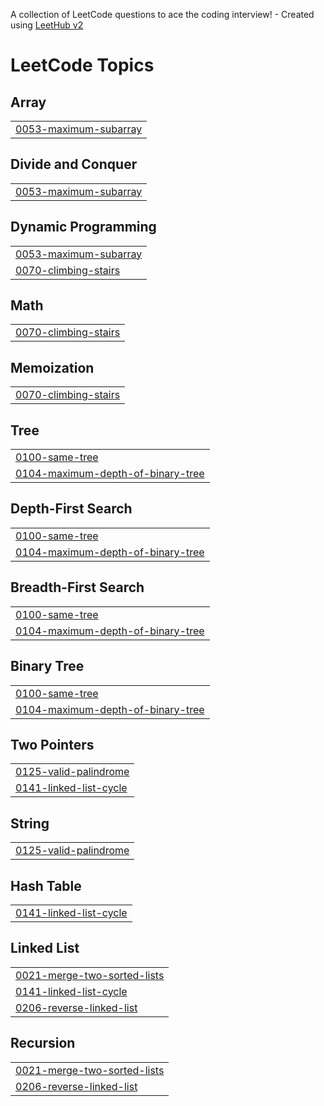 A collection of LeetCode questions to ace the coding interview! - Created using [LeetHub v2](https://github.com/arunbhardwaj/LeetHub-2.0)
<!---LeetCode Topics Start-->
# LeetCode Topics
## Array
|  |
| ------- |
| [0053-maximum-subarray](https://github.com/gkdbssla97/Leet_Code/tree/master/0053-maximum-subarray) |
## Divide and Conquer
|  |
| ------- |
| [0053-maximum-subarray](https://github.com/gkdbssla97/Leet_Code/tree/master/0053-maximum-subarray) |
## Dynamic Programming
|  |
| ------- |
| [0053-maximum-subarray](https://github.com/gkdbssla97/Leet_Code/tree/master/0053-maximum-subarray) |
| [0070-climbing-stairs](https://github.com/gkdbssla97/Leet_Code/tree/master/0070-climbing-stairs) |
## Math
|  |
| ------- |
| [0070-climbing-stairs](https://github.com/gkdbssla97/Leet_Code/tree/master/0070-climbing-stairs) |
## Memoization
|  |
| ------- |
| [0070-climbing-stairs](https://github.com/gkdbssla97/Leet_Code/tree/master/0070-climbing-stairs) |
## Tree
|  |
| ------- |
| [0100-same-tree](https://github.com/gkdbssla97/Leet_Code/tree/master/0100-same-tree) |
| [0104-maximum-depth-of-binary-tree](https://github.com/gkdbssla97/Leet_Code/tree/master/0104-maximum-depth-of-binary-tree) |
## Depth-First Search
|  |
| ------- |
| [0100-same-tree](https://github.com/gkdbssla97/Leet_Code/tree/master/0100-same-tree) |
| [0104-maximum-depth-of-binary-tree](https://github.com/gkdbssla97/Leet_Code/tree/master/0104-maximum-depth-of-binary-tree) |
## Breadth-First Search
|  |
| ------- |
| [0100-same-tree](https://github.com/gkdbssla97/Leet_Code/tree/master/0100-same-tree) |
| [0104-maximum-depth-of-binary-tree](https://github.com/gkdbssla97/Leet_Code/tree/master/0104-maximum-depth-of-binary-tree) |
## Binary Tree
|  |
| ------- |
| [0100-same-tree](https://github.com/gkdbssla97/Leet_Code/tree/master/0100-same-tree) |
| [0104-maximum-depth-of-binary-tree](https://github.com/gkdbssla97/Leet_Code/tree/master/0104-maximum-depth-of-binary-tree) |
## Two Pointers
|  |
| ------- |
| [0125-valid-palindrome](https://github.com/gkdbssla97/Leet_Code/tree/master/0125-valid-palindrome) |
| [0141-linked-list-cycle](https://github.com/gkdbssla97/Leet_Code/tree/master/0141-linked-list-cycle) |
## String
|  |
| ------- |
| [0125-valid-palindrome](https://github.com/gkdbssla97/Leet_Code/tree/master/0125-valid-palindrome) |
## Hash Table
|  |
| ------- |
| [0141-linked-list-cycle](https://github.com/gkdbssla97/Leet_Code/tree/master/0141-linked-list-cycle) |
## Linked List
|  |
| ------- |
| [0021-merge-two-sorted-lists](https://github.com/gkdbssla97/Leet_Code/tree/master/0021-merge-two-sorted-lists) |
| [0141-linked-list-cycle](https://github.com/gkdbssla97/Leet_Code/tree/master/0141-linked-list-cycle) |
| [0206-reverse-linked-list](https://github.com/gkdbssla97/Leet_Code/tree/master/0206-reverse-linked-list) |
## Recursion
|  |
| ------- |
| [0021-merge-two-sorted-lists](https://github.com/gkdbssla97/Leet_Code/tree/master/0021-merge-two-sorted-lists) |
| [0206-reverse-linked-list](https://github.com/gkdbssla97/Leet_Code/tree/master/0206-reverse-linked-list) |
<!---LeetCode Topics End-->